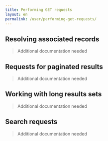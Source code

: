 ```yaml
---
title: Performing GET requests
layout: en
permalink: /user/performing-get-requests/
---
```

## Resolving associated records

> Additional documentation needed

## Requests for paginated results

> Additional documentation needed

## Working with long results sets

> Additional documentation needed

## Search requests

> Additional documentation needed



